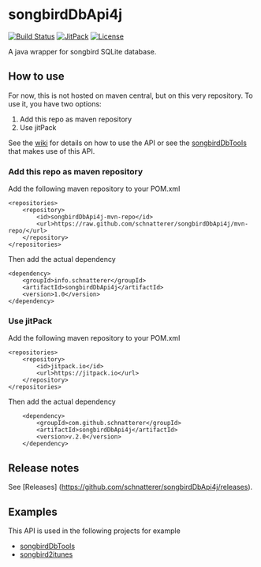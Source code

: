 # songbirdDbApi4j

[![Build Status](https://travis-ci.org/schnatterer/songbirdDbApi4j.svg?branch=master)](https://travis-ci.org/schnatterer/songbirdDbApi4j)
[![JitPack](https://jitpack.io/v/schnatterer/songbirdDbApi4j.svg)](https://jitpack.io/#schnatterer/songbirdDbApi4j)
[![License](https://img.shields.io/github/license/schnatterer/songbirdDbApi4j.svg)](LICENSE)
  
A java wrapper for songbird SQLite database.

## How to use
For now, this is not hosted on maven central, but on this very repository. To use it, you have two options:

1. Add this repo as maven repository
2. Use jitPack

See the [wiki](https://github.com/schnatterer/songbirdDbApi4j/wiki) for details on how to use the API or see the  [songbirdDbTools](https://github.com/schnatterer/songbirdDbTools) that makes use of this API.

### Add this repo as maven repository
Add the following maven repository to your POM.xml

    <repositories>
        <repository>
            <id>songbirdDbApi4j-mvn-repo</id>
            <url>https://raw.github.com/schnatterer/songbirdDbApi4j/mvn-repo/</url>
        </repository>
    </repositories>
Then add the actual dependency

    <dependency>
        <groupId>info.schnatterer</groupId>
        <artifactId>songbirdDbApi4j</artifactId>
        <version>1.0</version>
    </dependency>

### Use jitPack
Add the following maven repository to your POM.xml

    <repositories>
        <repository>
            <id>jitpack.io</id>
            <url>https://jitpack.io</url>
        </repository>
    </repositories>
Then add the actual dependency

        <dependency>
            <groupId>com.github.schnatterer</groupId>
            <artifactId>songbirdDbApi4j</artifactId>
            <version>v.2.0</version>
        </dependency>
    
## Release notes
See [Releases] (https://github.com/schnatterer/songbirdDbApi4j/releases).

## Examples

This API is used in the following projects for example
- [songbirdDbTools](https://github.com/schnatterer/songbirdDbTools)
- [songbird2itunes](https://github.com/schnatterer/songbird2itunes)
